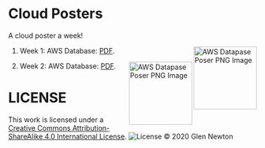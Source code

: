 # Cloud Posters

A cloud poster a week! 

1. Week 1: AWS Database: <a href="https://github.com/gnewton/cloud-poster-a-week/raw/main/aws/aws_database.pdf">PDF</a>.<img src="https://github.com/gnewton/cloud-poster-a-week/raw/main/aws/aws_database.png" alt="AWS Datapase Poser PNG Image" width="128"  align="right" />

2. Week 2: AWS Database: <a href="https://github.com/gnewton/cloud-poster-a-week/raw/main/aws/aws_database.pdf">PDF</a>.<img src="https://github.com/gnewton/cloud-poster-a-week/raw/main/aws/aws_database.png" alt="AWS Datapase Poser PNG Image" width="128"  align="right" />

# LICENSE
This work is licensed under a <a rel="license" href="https://creativecommons.org/licenses/by-sa/4.0/legalcode">Creative Commons Attribution-ShareAlike 4.0 International License</a>.
![License](https://licensebuttons.net/l/by-sa/4.0/88x31.png)
&copy; 2020 Glen Newton